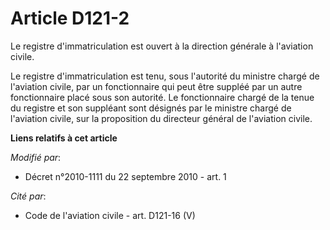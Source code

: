 # Article D121-2

Le registre d'immatriculation est ouvert à la direction générale à l'aviation civile.

Le registre d'immatriculation est tenu, sous l'autorité du ministre chargé de l'aviation civile, par un fonctionnaire qui
peut être suppléé par un autre fonctionnaire placé sous son autorité. Le fonctionnaire chargé de la tenue du registre et son
suppléant sont désignés par le ministre chargé de l'aviation civile, sur la proposition du directeur général de l'aviation
civile.

**Liens relatifs à cet article**

_Modifié par_:

  - Décret n°2010-1111 du 22 septembre 2010 - art. 1

_Cité par_:

  - Code de l'aviation civile - art. D121-16 (V)

